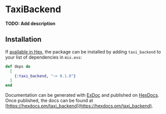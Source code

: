 # TaxiBackend

**TODO: Add description**

## Installation

If [available in Hex](https://hex.pm/docs/publish), the package can be installed
by adding `taxi_backend` to your list of dependencies in `mix.exs`:

```elixir
def deps do
  [
    {:taxi_backend, "~> 0.1.0"}
  ]
end
```

Documentation can be generated with [ExDoc](https://github.com/elixir-lang/ex_doc)
and published on [HexDocs](https://hexdocs.pm). Once published, the docs can
be found at [https://hexdocs.pm/taxi_backend](https://hexdocs.pm/taxi_backend).

